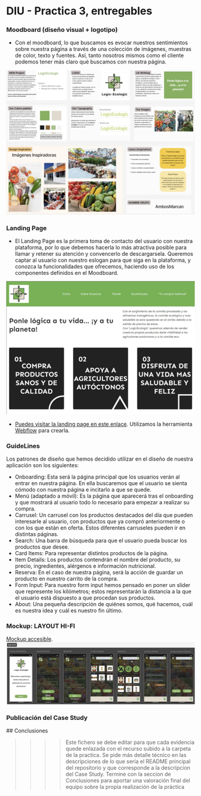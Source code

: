 # DIU - Practica 3, entregables

### Moodboard (diseño visual + logotipo)
  - Con el moodboard, lo que buscamos es evocar nuestros sentimientos sobre nuestra página a través de una colección de imágenes, muestras de color, texto y fuentes. Así, tanto nosotros mismos como el cliente podemos tener más claro qué buscamos con nuestra página.

  ![Moodboard](MoodBoard.jpg)
    
### Landing Page
  - El Landing Page es la primera toma de contacto del usuario con nuestra plataforma, por lo que debemos hacerla lo más atractiva posible para llamar y retener su atención y convencerlo de descargarsela. Queremos captar al usuario con nuestro eslogan para que siga en la plataforma, y conozca la funcionalidades que ofrecemos, haciendo uso de los componentes definidos en el Moodboard.

![Landing_page](Imagen_Landing_Page.jpg)

  - [Puedes visitar la landing page en este enlace](http://logicecologic-824774.webflow.io/). Utilizamos la herramienta [Webflow](www.webflow.io) para crearla.

### GuideLines
Los patrones de diseño que hemos decidido utilizar en el diseño de nuestra aplicación son los siguientes:
  - Onboarding: Esta será la página principal que los usuarios verán al entrar en nuestra página. En ella buscaremos que el usuario se sienta cómodo con nuestra página e incitarlo a que se quede.
  - Menú (adaptado a móvil): Es la página que aparecerá tras el onboarding y que mostrará al usuario todo lo necesario para empezar a realizar su compra.
  - Carrusel: Un carrusel con los productos destacados del día que pueden interesarle al usuario, con productos que ya compró anteriormente o con los que están en oferta. Estos diferentes carruseles pueden ir en distintas páginas.
  - Search: Una barra de búsqueda para que el usuario pueda buscar los productos que desee.
  - Card Items: Para representar distintos productos de la página.
  - Item Details: Los productos contendrán el nombre del producto, su precio, ingredientes, alérgenos e información nutricional.
  - Reserva: En el caso de nuestra página, será la acción de guardar un producto en nuestro carrito de la compra.
  - Form Input: Para nuestro form input hemos pensado en poner un slider que represente los kilómetros; estos representarán la distancia a la que el usuario está dispuesto a que procedan sus productos.
  - About: Una pequeña descripción de quiénes somos, qué hacemos, cuál es nuestra idea y cuál es nuestro fin último.
   
### Mockup: LAYOUT HI-FI
[Mockup accesible]([http://logicecologic-824774.webflow.io/](https://www.figma.com/design/LIJcYPqpDTh2SzlqtOg3wd/Layout-Hi-Fi--Copy-?node-id=0-1&p=f&t=imJqoZQwvP186xRv-0)).
![Mockup](Mockup.jpg)

### Publicación del Case Study

## Conclusiones

>>>> Este fichero se debe editar para que cada evidencia quede enlazada con el recurso subido a la carpeta de la practica. Se pide más detalle técnico en las descripciones de lo que sería el README principal del repositorio y que corresponde a la descripcion del Case Study.
>>>> Termine con la seccion de Conclusiones para aportar una valoración final del equipo sobre la propia realización de la práctica
